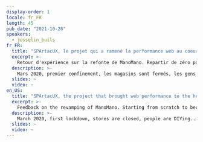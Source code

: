```yaml
---
display-order: 1
locale: fr_FR
length: 45
pub_date: "2021-10-26"
speakers:
  - josselin_buils
fr_FR:
  title: "SPArtacUX, le projet qui a ramené la performance web au coeur de l'UX ManoMano"
  excerpt: >-
    Retour d'expérience sur la refonte de ManoMano. Repartir de zéro pour en faire une référence en termes de performance, tel est notre défi !
  description: >-
    Mars 2020, premier confinement, les magasins sont fermés, les gens bricolent… Conséquence : explosion de la fréquentation du site de ManoMano. Gonflés par plusieurs réflexions précédant la crise, nous prenons la décision de repartir de zéro pour faire du site ManoMano une référence en termes de performance. Je vous partagerai comment nous avons choisi et mis en place la nouvelle stack technique en un temps record, et pourquoi allier dev expérience et performance peut s’avérer complexe.
  slides: ~
  video: ~
en_US:
  title: "SPArtacUX, the project that brought web performance to the heart of ManoMano UX"
  excerpt: >-
    Feedback on the revamping of ManoMano. Starting from scratch to become a reference in terms of site speed, what a challenge!
  description: >-
    March 2020, first lockdown, stores are closed, people are DIYing... Consequence: explosion of the ManoMano website traffic. Boosted by several reflections before the crisis, we take the decision to start from scratch to make the ManoMano website a reference in terms of performance. I will share with you how we chose and implemented the new technical stack in record time, and why combining experience and performance can be complex.
  slides: ~
  video: ~
---
```

